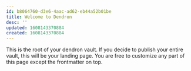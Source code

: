 ```yaml
---
id: b8064760-d3e6-4aac-ad62-eb44a52b01be
title: Welcome to Dendron
desc: ''
updated: 1608143370884
created: 1608143370884
---
```

This is the root of your dendron vault. If you decide to publish your entire vault, this will be your landing page. You are free to customize any part of this page except the frontmatter on top. 
